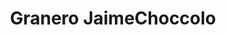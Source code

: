 ---
title: "Granero JaimeChoccolo"
url: /sabaneta-antioquia/granero-jaimechoccolo/
shop: comodidad
---